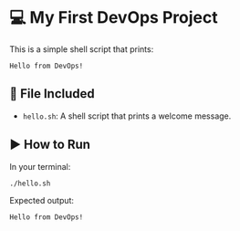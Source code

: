 # 💻 My First DevOps Project

This is a simple shell script that prints:

```
Hello from DevOps!
```

## 🧾 File Included

- `hello.sh`: A shell script that prints a welcome message.

## ▶️ How to Run

In your terminal:

```bash
./hello.sh
```

Expected output:

```
Hello from DevOps!
```

